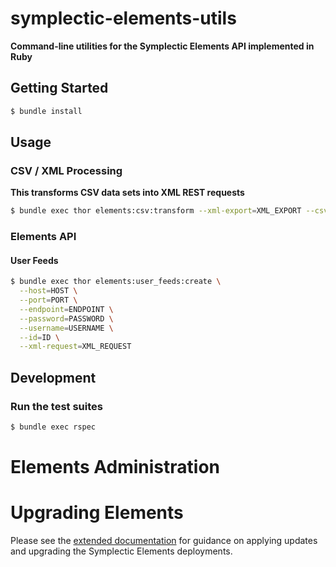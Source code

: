 # symplectic-elements-utils
**Command-line utilities for the Symplectic Elements API implemented in Ruby**

## Getting Started

```bash
$ bundle install
```

## Usage

### CSV / XML Processing
**This transforms CSV data sets into XML REST requests**

```bash
$ bundle exec thor elements:csv:transform --xml-export=XML_EXPORT --csv-import=CSV_IMPORT
```

### Elements API

#### User Feeds

```bash
$ bundle exec thor elements:user_feeds:create \
  --host=HOST \
  --port=PORT \
  --endpoint=ENDPOINT \
  --password=PASSWORD \
  --username=USERNAME \
  --id=ID \
  --xml-request=XML_REQUEST
```

## Development

### Run the test suites

```bash
$ bundle exec rspec
```

# Elements Administration

# Upgrading Elements

Please see the [extended documentation](./UPGRADING.md) for guidance on applying updates and upgrading the Symplectic Elements deployments.
